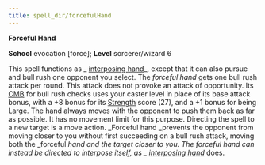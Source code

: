 ```yaml
---
title: spell_dir/forcefulHand
---
```

 **Forceful Hand**

**School** evocation [force]; **Level** sorcerer/wizard 6

This spell functions as _ [interposing hand](interposingHand#_interposing-hand)_, except that it can also pursue and bull rush one opponent you select. The _forceful hand_ gets one bull rush attack per round. This attack does not provoke an attack of opportunity. Its [CMB](../combat#_combat-maneuver-bonus) for bull rush checks uses your caster level in place of its base attack bonus, with a +8 bonus for its [Strength](../gettingStarted#_strength) score (27), and a +1 bonus for being Large. The hand always moves with the opponent to push them back as far as possible. It has no movement limit for this purpose. Directing the spell to a new target is a move action. _Forceful hand _prevents the opponent from moving closer to you without first succeeding on a bull rush attack, moving both the _forceful _hand and the target closer to you. The _forceful hand_ can instead be directed to interpose itself, as _ [interposing hand](interposingHand#_interposing-hand)_ does.


